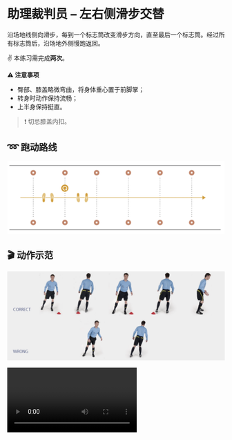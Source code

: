 # 助理裁判员 &ndash; 左右侧滑步交替

沿场地线侧向滑步，每到一个标志筒改变滑步方向，直至最后一个标志筒。经过所有标志筒后，沿场地外侧慢跑返回。

✌️ 本练习需完成**两次**。

**⚠️ 注意事项**

- 臀部、膝盖略微弯曲，将身体重心置于前脚掌；
- 转身时动作保持流畅；
- 上半身保持挺直。

>❗️ 切忌膝盖内扣。

## ➿ 跑动路线

![shuffling](../figures/part1/shuffling.png)

## 🎬 动作示范

![shuffling](../figures/part1/shufflingp.png)

<div class="center-video">
    <video controls>
        <source src="../videos/part1/shuffling.mp4" type="video/mp4">
    </video>
</div>

